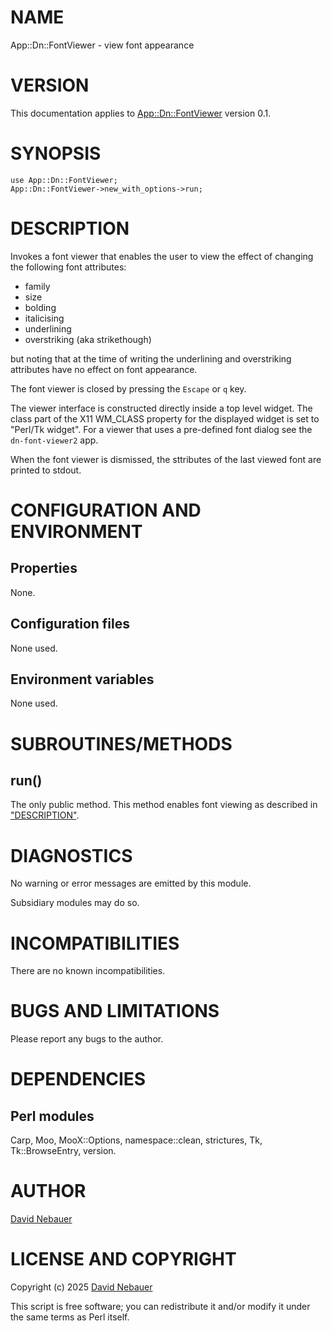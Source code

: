 # NAME

App::Dn::FontViewer - view font appearance

# VERSION

This documentation applies to [App::Dn::FontViewer](https://metacpan.org/pod/App%3A%3ADn%3A%3AFontViewer) version 0.1.

# SYNOPSIS

    use App::Dn::FontViewer;
    App::Dn::FontViewer->new_with_options->run;

# DESCRIPTION

Invokes a font viewer that enables the user to view the effect of changing the
following font attributes:

- family
- size
- bolding
- italicising
- underlining
- overstriking (aka strikethough)

but noting that at the time of writing the underlining and overstriking
attributes have no effect on font appearance.

The font viewer is closed by pressing the `Escape` or `q` key.

The viewer interface is constructed directly inside a top level widget.
The class part of the X11 WM\_CLASS property for the displayed widget is set to
"Perl/Tk widget".
For a viewer that uses a pre-defined font dialog see the
`dn-font-viewer2` app.

When the font viewer is dismissed, the sttributes of the last viewed font are
printed to stdout.

# CONFIGURATION AND ENVIRONMENT

## Properties

None.

## Configuration files

None used.

## Environment variables

None used.

# SUBROUTINES/METHODS

## run()

The only public method. This method enables font viewing as described in
["DESCRIPTION"](#description).

# DIAGNOSTICS

No warning or error messages are emitted by this module.

Subsidiary modules may do so.

# INCOMPATIBILITIES

There are no known incompatibilities.

# BUGS AND LIMITATIONS

Please report any bugs to the author.

# DEPENDENCIES

## Perl modules

Carp, Moo, MooX::Options, namespace::clean, strictures, Tk, Tk::BrowseEntry,
version.

# AUTHOR

[David Nebauer](mailto:david@nebauer.org)

# LICENSE AND COPYRIGHT

Copyright (c) 2025 [David Nebauer](mailto:david@nebauer.org)

This script is free software; you can redistribute it and/or modify it under
the same terms as Perl itself.
